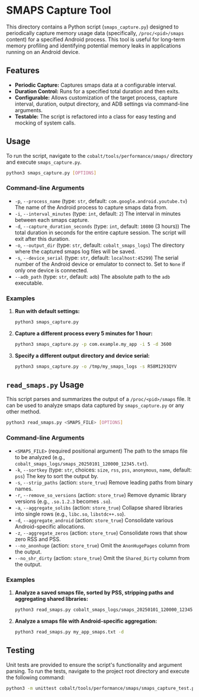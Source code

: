# SMAPS Capture Tool

This directory contains a Python script (`smaps_capture.py`) designed to periodically capture memory usage data (specifically, `/proc/<pid>/smaps` content) for a specified Android process. This tool is useful for long-term memory profiling and identifying potential memory leaks in applications running on an Android device.

## Features

*   **Periodic Capture:** Captures smaps data at a configurable interval.
*   **Duration Control:** Runs for a specified total duration and then exits.
*   **Configurable:** Allows customization of the target process, capture interval, duration, output directory, and ADB settings via command-line arguments.
*   **Testable:** The script is refactored into a class for easy testing and mocking of system calls.

## Usage

To run the script, navigate to the `cobalt/tools/performance/smaps/` directory and execute `smaps_capture.py`.

```bash
python3 smaps_capture.py [OPTIONS]
```

### Command-line Arguments

*   `-p`, `--process_name` (type: `str`, default: `com.google.android.youtube.tv`)
    The name of the Android process to capture smaps data from.
*   `-i`, `--interval_minutes` (type: `int`, default: `2`)
    The interval in minutes between each smaps capture.
*   `-d`, `--capture_duration_seconds` (type: `int`, default: `10800` (3 hours))
    The total duration in seconds for the entire capture session. The script will exit after this duration.
*   `-o`, `--output_dir` (type: `str`, default: `cobalt_smaps_logs`)
    The directory where the captured smaps log files will be saved.
*   `-s`, `--device_serial` (type: `str`, default: `localhost:45299`)
    The serial number of the Android device or emulator to connect to. Set to `None` if only one device is connected.
*   `--adb_path` (type: `str`, default: `adb`)
    The absolute path to the `adb` executable.

### Examples

1.  **Run with default settings:**
    ```bash
    python3 smaps_capture.py
    ```

2.  **Capture a different process every 5 minutes for 1 hour:**
    ```bash
    python3 smaps_capture.py -p com.example.my_app -i 5 -d 3600
    ```

3.  **Specify a different output directory and device serial:**
    ```bash
    python3 smaps_capture.py -o /tmp/my_smaps_logs -s R58M1293QYV
    ```

## `read_smaps.py` Usage

This script parses and summarizes the output of a `/proc/<pid>/smaps` file. It can be used to analyze smaps data captured by `smaps_capture.py` or any other method.

```bash
python3 read_smaps.py <SMAPS_FILE> [OPTIONS]
```

### Command-line Arguments

*   `<SMAPS_FILE>` (required positional argument)
    The path to the smaps file to be analyzed (e.g., `cobalt_smaps_logs/smaps_20250101_120000_12345.txt`).
*   `-k`, `--sortkey` (type: `str`, choices: `size`, `rss`, `pss`, `anonymous`, `name`, default: `pss`)
    The key to sort the output by.
*   `-s`, `--strip_paths` (action: `store_true`)
    Remove leading paths from binary names.
*   `-r`, `--remove_so_versions` (action: `store_true`)
    Remove dynamic library versions (e.g., `.so.1.2.3` becomes `.so`).
*   `-a`, `--aggregate_solibs` (action: `store_true`)
    Collapse shared libraries into single rows (e.g., `libc.so`, `libstdc++.so`).
*   `-d`, `--aggregate_android` (action: `store_true`)
    Consolidate various Android-specific allocations.
*   `-z`, `--aggregate_zeros` (action: `store_true`)
    Consolidate rows that show zero RSS and PSS.
*   `--no_anonhuge` (action: `store_true`)
    Omit the `AnonHugePages` column from the output.
*   `--no_shr_dirty` (action: `store_true`)
    Omit the `Shared_Dirty` column from the output.

### Examples

1.  **Analyze a saved smaps file, sorted by PSS, stripping paths and aggregating shared libraries:**
    ```bash
    python3 read_smaps.py cobalt_smaps_logs/smaps_20250101_120000_12345.txt -k pss -s -a
    ```

2.  **Analyze a smaps file with Android-specific aggregation:**
    ```bash
    python3 read_smaps.py my_app_smaps.txt -d
    ```

## Testing

Unit tests are provided to ensure the script's functionality and argument parsing. To run the tests, navigate to the project root directory and execute the following command:

```bash
python3 -m unittest cobalt/tools/performance/smaps/smaps_capture_test.py
```
